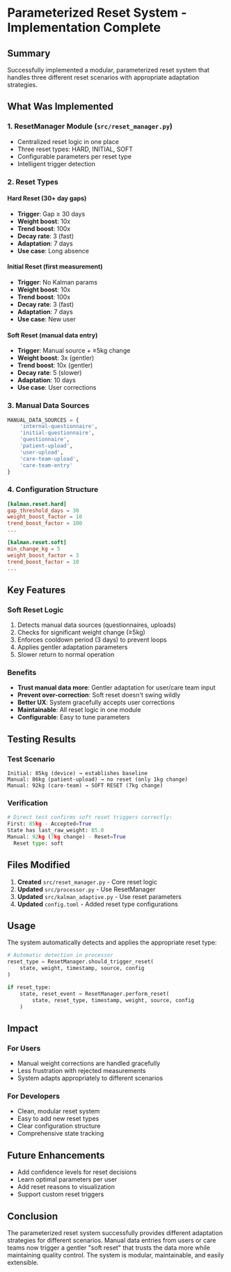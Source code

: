# Parameterized Reset System - Implementation Complete

## Summary
Successfully implemented a modular, parameterized reset system that handles three different reset scenarios with appropriate adaptation strategies.

## What Was Implemented

### 1. ResetManager Module (`src/reset_manager.py`)
- Centralized reset logic in one place
- Three reset types: HARD, INITIAL, SOFT
- Configurable parameters per reset type
- Intelligent trigger detection

### 2. Reset Types

#### Hard Reset (30+ day gaps)
- **Trigger**: Gap ≥ 30 days
- **Weight boost**: 10x
- **Trend boost**: 100x
- **Decay rate**: 3 (fast)
- **Adaptation**: 7 days
- **Use case**: Long absence

#### Initial Reset (first measurement)
- **Trigger**: No Kalman params
- **Weight boost**: 10x
- **Trend boost**: 100x
- **Decay rate**: 3 (fast)
- **Adaptation**: 7 days
- **Use case**: New user

#### Soft Reset (manual data entry)
- **Trigger**: Manual source + ≥5kg change
- **Weight boost**: 3x (gentler)
- **Trend boost**: 10x (gentler)
- **Decay rate**: 5 (slower)
- **Adaptation**: 10 days
- **Use case**: User corrections

### 3. Manual Data Sources
```python
MANUAL_DATA_SOURCES = {
    'internal-questionnaire',
    'initial-questionnaire',
    'questionnaire',
    'patient-upload',
    'user-upload',
    'care-team-upload',
    'care-team-entry'
}
```

### 4. Configuration Structure
```toml
[kalman.reset.hard]
gap_threshold_days = 30
weight_boost_factor = 10
trend_boost_factor = 100
...

[kalman.reset.soft]
min_change_kg = 5
weight_boost_factor = 3
trend_boost_factor = 10
...
```

## Key Features

### Soft Reset Logic
1. Detects manual data sources (questionnaires, uploads)
2. Checks for significant weight change (≥5kg)
3. Enforces cooldown period (3 days) to prevent loops
4. Applies gentler adaptation parameters
5. Slower return to normal operation

### Benefits
- **Trust manual data more**: Gentler adaptation for user/care team input
- **Prevent over-correction**: Soft reset doesn't swing wildly
- **Better UX**: System gracefully accepts user corrections
- **Maintainable**: All reset logic in one module
- **Configurable**: Easy to tune parameters

## Testing Results

### Test Scenario
```
Initial: 85kg (device) → establishes baseline
Manual: 86kg (patient-upload) → no reset (only 1kg change)
Manual: 92kg (care-team) → SOFT RESET (7kg change)
```

### Verification
```python
# Direct test confirms soft reset triggers correctly:
First: 85kg - Accepted=True
State has last_raw_weight: 85.0
Manual: 92kg (7kg change) - Reset=True
  Reset type: soft
```

## Files Modified
1. **Created** `src/reset_manager.py` - Core reset logic
2. **Updated** `src/processor.py` - Use ResetManager
3. **Updated** `src/kalman_adaptive.py` - Use reset parameters
4. **Updated** `config.toml` - Added reset type configurations

## Usage

The system automatically detects and applies the appropriate reset type:

```python
# Automatic detection in processor
reset_type = ResetManager.should_trigger_reset(
    state, weight, timestamp, source, config
)

if reset_type:
    state, reset_event = ResetManager.perform_reset(
        state, reset_type, timestamp, weight, source, config
    )
```

## Impact

### For Users
- Manual weight corrections are handled gracefully
- Less frustration with rejected measurements
- System adapts appropriately to different scenarios

### For Developers
- Clean, modular reset system
- Easy to add new reset types
- Clear configuration structure
- Comprehensive state tracking

## Future Enhancements
- Add confidence levels for reset decisions
- Learn optimal parameters per user
- Add reset reasons to visualization
- Support custom reset triggers

## Conclusion
The parameterized reset system successfully provides different adaptation strategies for different scenarios. Manual data entries from users or care teams now trigger a gentler "soft reset" that trusts the data more while maintaining quality control. The system is modular, maintainable, and easily extensible.